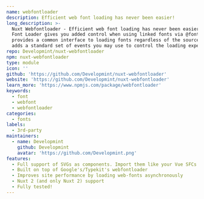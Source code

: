 ```yaml
---
name: webfontloader
description: Efficient web font loading has never been easier!
long_description: >-
  Nuxt Webfontloader - Efficient web font loading has never been easier! Web
  Font Loader gives you added control when using linked fonts via @font-face. It
  provides a common interface to loading fonts regardless of the source, then
  adds a standard set of events you may use to control the loading experience.
repo: Developmint/nuxt-webfontloader
npm: nuxt-webfontloader
type: module
icon: ''
github: 'https://github.com/Developmint/nuxt-webfontloader'
website: 'https://github.com/Developmint/nuxt-webfontloader'
learn_more: 'https://www.npmjs.com/package/webfontloader'
keywords:
  - font
  - webfont
  - webfontloader
categories:
  - fonts
labels:
  - 3rd-party
maintainers:
  - name: Developmint
    github: Developmint
    avatar: 'https://github.com/Developmint.png'
features:
  - Full support of SVGs as components. Import them like your Vue SFCs
  - Built on top of Google's/Typekit's webfontloader
  - Improves site performance by loading web-fonts asynchronously
  - Nuxt 2 (and only Nuxt 2) support
  - Fully tested!
---
```

